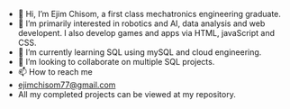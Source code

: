 - 👋 Hi, I’m Ejim Chisom, a first class mechatronics engineering graduate.
- 👀 I’m primarily interested in robotics and AI, data analysis and web developent. I also develop games and apps via HTML, javaScript and CSS.
- 🌱 I’m currently learning SQL using mySQL and cloud engineering.
- 💞️ I’m looking to collaborate on multiple SQL projects.
- 📫 How to reach me
- ejimchisom77@gmail.com
- All my completed projects can be viewed at my repository.

<!---
ej1m/ej1m is a ✨ special ✨ repository because its `README.md` (this file) appears on your GitHub profile.
You can click the Preview link to take a look at your changes.
--->
